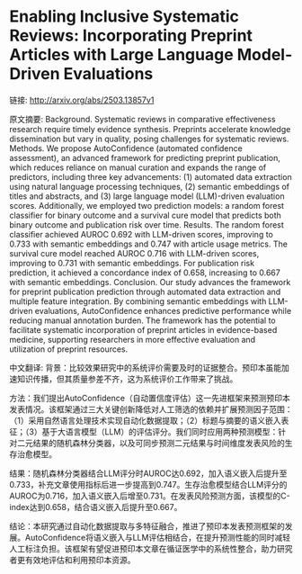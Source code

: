 # Enabling Inclusive Systematic Reviews: Incorporating Preprint Articles with Large Language Model-Driven Evaluations

链接: http://arxiv.org/abs/2503.13857v1

原文摘要:
Background. Systematic reviews in comparative effectiveness research require
timely evidence synthesis. Preprints accelerate knowledge dissemination but
vary in quality, posing challenges for systematic reviews.
  Methods. We propose AutoConfidence (automated confidence assessment), an
advanced framework for predicting preprint publication, which reduces reliance
on manual curation and expands the range of predictors, including three key
advancements: (1) automated data extraction using natural language processing
techniques, (2) semantic embeddings of titles and abstracts, and (3) large
language model (LLM)-driven evaluation scores. Additionally, we employed two
prediction models: a random forest classifier for binary outcome and a survival
cure model that predicts both binary outcome and publication risk over time.
  Results. The random forest classifier achieved AUROC 0.692 with LLM-driven
scores, improving to 0.733 with semantic embeddings and 0.747 with article
usage metrics. The survival cure model reached AUROC 0.716 with LLM-driven
scores, improving to 0.731 with semantic embeddings. For publication risk
prediction, it achieved a concordance index of 0.658, increasing to 0.667 with
semantic embeddings.
  Conclusion. Our study advances the framework for preprint publication
prediction through automated data extraction and multiple feature integration.
By combining semantic embeddings with LLM-driven evaluations, AutoConfidence
enhances predictive performance while reducing manual annotation burden. The
framework has the potential to facilitate systematic incorporation of preprint
articles in evidence-based medicine, supporting researchers in more effective
evaluation and utilization of preprint resources.

中文翻译:
背景：比较效果研究中的系统评价需要及时的证据整合。预印本虽能加速知识传播，但其质量参差不齐，这为系统评价工作带来了挑战。

方法：我们提出AutoConfidence（自动置信度评估）这一先进框架来预测预印本发表情况。该框架通过三大关键创新降低对人工筛选的依赖并扩展预测因子范围：（1）采用自然语言处理技术实现自动化数据提取；（2）标题与摘要的语义嵌入表征；（3）基于大语言模型（LLM）的评估评分。我们同时应用两种预测模型：针对二元结果的随机森林分类器，以及可同步预测二元结果与时间维度发表风险的生存治愈模型。

结果：随机森林分类器结合LLM评分时AUROC达0.692，加入语义嵌入后提升至0.733，补充文章使用指标后进一步提高到0.747。生存治愈模型结合LLM评分的AUROC为0.716，加入语义嵌入后增至0.731。在发表风险预测方面，该模型的C-index达到0.658，结合语义嵌入后提升至0.667。

结论：本研究通过自动化数据提取与多特征融合，推进了预印本发表预测框架的发展。AutoConfidence将语义嵌入与LLM评估相结合，在提升预测性能的同时减轻人工标注负担。该框架有望促进预印本文章在循证医学中的系统性整合，助力研究者更有效地评估和利用预印本资源。
